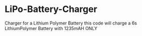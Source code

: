 # LiPo-Battery-Charger
Charger for a Lithium Polymer Battery
this code will charge a 6s LithiumPolymer Battery with 1235mAH ONLY

